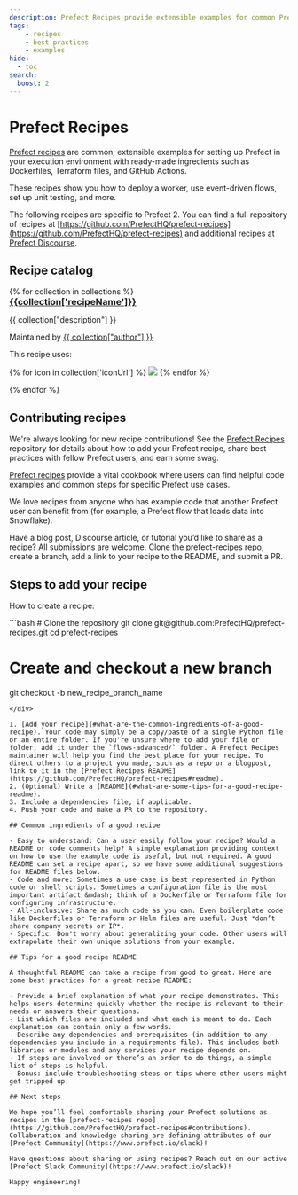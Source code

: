 ```yaml
---
description: Prefect Recipes provide extensible examples for common Prefect use cases.
tags:
    - recipes
    - best practices
    - examples
hide:
  - toc
search:
  boost: 2
---
```


# Prefect Recipes

[Prefect recipes](https://github.com/PrefectHQ/prefect-recipes) are common, extensible examples for setting up Prefect in your execution environment with ready-made ingredients such as Dockerfiles, Terraform files, and GitHub Actions.

These recipes show you how to deploy a worker, use event-driven flows, set up unit testing, and more.

The following recipes are specific to Prefect 2. You can find a full repository of recipes at [https://github.com/PrefectHQ/prefect-recipes](https://github.com/PrefectHQ/prefect-recipes) and additional recipes at [Prefect Discourse](https://discourse.prefect.io/).

## Recipe catalog

<!-- The code below is a jinja2 template that will be rendered by generate_catalog.py -->
<div class="recipe-grid">
{% for collection in collections %}
    <div class="recipe-item">
        <div class="recipe-title">
            <a href="{{ collection['recipeUrl'] }}">
                <h3 style="margin: 0">{{collection['recipeName']}}</h3>
            </a>
        </div>
        <div class="recipe-desc">
            <p>
                {{ collection["description"] }}
            </p>
        </div>
        <div class="recipe-details">
            <p>
                Maintained by <a href="{{ collection["authorUrl"] }}">{{ collection["author"] }}</a>
            </p>
            <p>
                This recipe uses:
            </p>
            <p>
                {% for icon in collection['iconUrl'] %}
                    <img src="{{ icon }}" >
                {% endfor %}
            </p>
        </div>
    </div>
{% endfor %}
</div >

## Contributing recipes

We're always looking for new recipe contributions! See the [Prefect Recipes](https://github.com/PrefectHQ/prefect-recipes#contributing--swag-) repository for details about how to add your Prefect recipe, share best practices with fellow Prefect users, and earn some swag.

[Prefect recipes](https://github.com/PrefectHQ/prefect-recipes) provide a vital cookbook where users can find helpful code examples and common steps for specific Prefect use cases.

We love recipes from anyone who has example code that another Prefect user can benefit from (for example, a Prefect flow that loads data into Snowflake).

Have a blog post, Discourse article, or tutorial you’d like to share as a recipe? All submissions are welcome. Clone the prefect-recipes repo, create a branch, add a link to your recipe to the README, and submit a PR.

## Steps to add your recipe

How to create a recipe:

<div class="terminal">
```bash
# Clone the repository
git clone git@github.com:PrefectHQ/prefect-recipes.git
cd prefect-recipes

# Create and checkout a new branch

git checkout -b new_recipe_branch_name

```
</div>

1. [Add your recipe](#what-are-the-common-ingredients-of-a-good-recipe). Your code may simply be a copy/paste of a single Python file or an entire folder. If you're unsure where to add your file or folder, add it under the `flows-advanced/` folder. A Prefect Recipes maintainer will help you find the best place for your recipe. To direct others to a project you made, such as a repo or a blogpost, link to it in the [Prefect Recipes README](https://github.com/PrefectHQ/prefect-recipes#readme).
2. (Optional) Write a [README](#what-are-some-tips-for-a-good-recipe-readme).
3. Include a dependencies file, if applicable.
4. Push your code and make a PR to the repository.

## Common ingredients of a good recipe

- Easy to understand: Can a user easily follow your recipe? Would a README or code comments help? A simple explanation providing context on how to use the example code is useful, but not required. A good README can set a recipe apart, so we have some additional suggestions for README files below.
- Code and more: Sometimes a use case is best represented in Python code or shell scripts. Sometimes a configuration file is the most important artifact &mdash; think of a Dockerfile or Terraform file for configuring infrastructure.
- All-inclusive: Share as much code as you can. Even boilerplate code like Dockerfiles or Terraform or Helm files are useful. Just *don’t share company secrets or IP*.
- Specific: Don't worry about generalizing your code. Other users will extrapolate their own unique solutions from your example.

## Tips for a good recipe README

A thoughtful README can take a recipe from good to great. Here are some best practices for a great recipe README:

- Provide a brief explanation of what your recipe demonstrates. This helps users determine quickly whether the recipe is relevant to their needs or answers their questions.
- List which files are included and what each is meant to do. Each explanation can contain only a few words.
- Describe any dependencies and prerequisites (in addition to any dependencies you include in a requirements file). This includes both libraries or modules and any services your recipe depends on.
- If steps are involved or there’s an order to do things, a simple list of steps is helpful.
- Bonus: include troubleshooting steps or tips where other users might get tripped up.

## Next steps

We hope you’ll feel comfortable sharing your Prefect solutions as recipes in the [prefect-recipes repo](https://github.com/PrefectHQ/prefect-recipes#contributions). Collaboration and knowledge sharing are defining attributes of our [Prefect Community](https://www.prefect.io/slack)! 

Have questions about sharing or using recipes? Reach out on our active [Prefect Slack Community](https://www.prefect.io/slack)!

Happy engineering!
